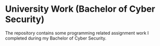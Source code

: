 # University Work (Bachelor of Cyber Security)
The repository contains some programming related assignment work I completed during my Bachelor of Cyber Security. 
